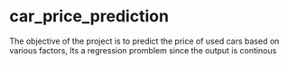 # car_price_prediction

 The objective of the project is to predict the price of used cars based on various factors,
 Its a regression  promblem since the output is continous
 
